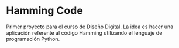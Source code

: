 # Hamming Code
Primer proyecto para el curso de Diseño Digital. La idea es hacer una aplicación referente al código Hamming utilizando el lenguaje de programación Python.
